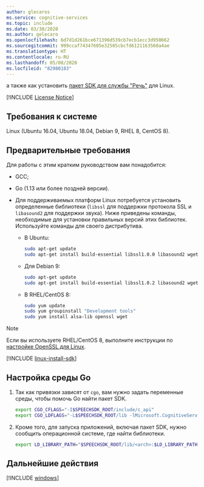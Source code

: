 ```yaml
---
author: glecaros
ms.service: cognitive-services
ms.topic: include
ms.date: 03/30/2020
ms.author: gelecaro
ms.openlocfilehash: 6d7d1d261bce671396d539cb7ecb1ecc3d950662
ms.sourcegitcommit: 999ccaf74347605e32505cbcfd6121163560a4ae
ms.translationtype: HT
ms.contentlocale: ru-RU
ms.lasthandoff: 05/08/2020
ms.locfileid: "82980183"
---
```

а также как установить [пакет SDK для службы "Речь"](~/articles/cognitive-services/speech-service/speech-sdk.md) для Linux.

[!INCLUDE [License Notice](~/includes/cognitive-services-speech-service-license-notice.md)]

## <a name="system-requirements"></a>Требования к системе

Linux (Ubuntu 16.04, Ubuntu 18.04, Debian 9, RHEL 8, CentOS 8).

## <a name="prerequisites"></a>Предварительные требования

Для работы с этим кратким руководством вам понадобится:

* GCC;
* Go (1.13 или более поздней версии).

* Для поддерживаемых платформ Linux потребуется установить определенные библиотеки (`libssl` для поддержки протокола SSL и `libasound2` для поддержки звука). Ниже приведены команды, необходимые для установки правильных версий этих библиотек. Используйте команды для своего дистрибутива.

   * В Ubuntu:

     ```sh
     sudo apt-get update
     sudo apt-get install build-essential libssl1.0.0 libasound2 wget
     ```

   * Для Debian 9:

     ```sh
     sudo apt-get update
     sudo apt-get install build-essential libssl1.0.2 libasound2 wget
     ```

   * В RHEL/CentOS 8:

     ```sh
     sudo yum update
     sudo yum groupinstall "Development tools"
     sudo yum install alsa-lib openssl wget
     ```

> [!NOTE]
> Если вы используете RHEL/CentOS 8, выполните инструкции по [настройке OpenSSL для Linux](~/articles/cognitive-services/speech-service/how-to-configure-openssl-linux.md).

[!INCLUDE [linux-install-sdk](linux-install-sdk.md)]


## <a name="configure-go-environment"></a>Настройка среды Go

1. Так как привязки зависят от `cgo`, вам нужно задать переменные среды, чтобы помочь Go найти пакет SDK.

   ```sh
   export CGO_CFLAGS="-I$SPEECHSDK_ROOT/include/c_api"
   export CGO_LDFLAGS="-L$SPEECHSDK_ROOT/lib -lMicrosoft.CognitiveServices.Speech.core"
   ```

1. Кроме того, для запуска приложений, включая пакет SDK, нужно сообщить операционной системе, где найти библиотеки.

   ```sh
   export LD_LIBRARY_PATH="$SPEECHSDK_ROOT/lib/<arch>:$LD_LIBRARY_PATH"
   ```

## <a name="next-steps"></a>Дальнейшие действия

[!INCLUDE [windows](../quickstart-list-go.md)]